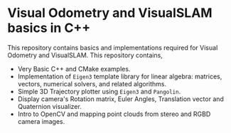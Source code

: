 # Visual Odometry and VisualSLAM basics in C++
This repository contains basics and implementations required for Visual Odometry and VisualSLAM. This repository contains,
- Very Basic C++ and CMake examples.
- Implementation of ```Eigen3``` template library for linear algebra: matrices, vectors, numerical solvers, and related algorithms.
- Simple 3D Trajectory plotter using ```Eigen3``` and ```Pangolin```.
- Display camera's Rotation matrix, Euler Angles, Translation vector and Quaternion visualizer.
- Intro to OpenCV and mapping point clouds from stereo and RGBD camera images.